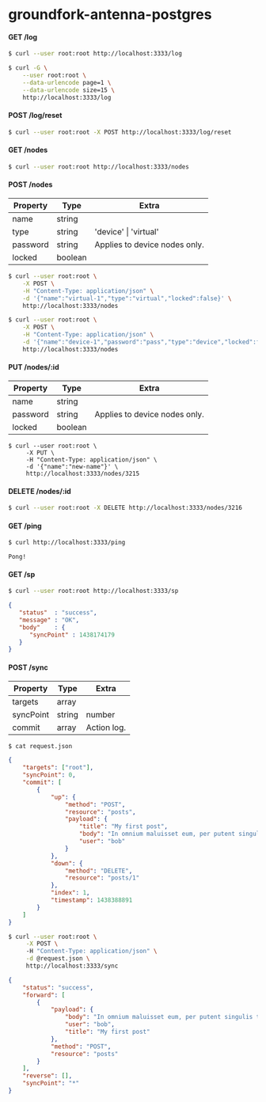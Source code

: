 # groundfork-antenna-postgres

#### GET /log

```bash
$ curl --user root:root http://localhost:3333/log 
```

```bash
$ curl -G \
    --user root:root \
    --data-urlencode page=1 \
    --data-urlencode size=15 \
    http://localhost:3333/log
```

#### POST /log/reset

```bash
$ curl --user root:root -X POST http://localhost:3333/log/reset  
```

#### GET /nodes

```bash
$ curl --user root:root http://localhost:3333/nodes
```

#### POST /nodes

| Property      | Type          | Extra                      |   
| ------------- |---------------|----------------------------| 
| name          | string        |                            |
| type          | string        | 'device' &#124; 'virtual'  |
| password      | string        | Applies to device nodes only. |
| locked        | boolean       |                            |

```bash
$ curl --user root:root \
    -X POST \
    -H "Content-Type: application/json" \
    -d '{"name":"virtual-1","type":"virtual","locked":false}' \
    http://localhost:3333/nodes  
```

```bash
$ curl --user root:root \
    -X POST \
    -H "Content-Type: application/json" \
    -d '{"name":"device-1","password":"pass","type":"device","locked":false}' \
    http://localhost:3333/nodes 
```

#### PUT /nodes/:id

| Property      | Type          | Extra                      |   
| ------------- |---------------|----------------------------| 
| name          | string        |                            |
| password      | string        | Applies to device nodes only. |
| locked        | boolean       |                            |

```
$ curl --user root:root \ 
     -X PUT \
     -H "Content-Type: application/json" \
     -d '{"name":"new-name"}' \
     http://localhost:3333/nodes/3215
```

#### DELETE /nodes/:id

```bash
$ curl --user root:root -X DELETE http://localhost:3333/nodes/3216
```

#### GET /ping

```bash
$ curl http://localhost:3333/ping
```

```
Pong!
```

#### GET /sp

```bash
$ curl --user root:root http://localhost:3333/sp 
```

```json
{
   "status"  : "success",
   "message" : "OK",
   "body"    : {
      "syncPoint" : 1438174179
   }
}
```

#### POST /sync

| Property      | Type          | Extra                      |   
| ------------- |---------------|----------------------------| 
| targets       | array         |                            |
| syncPoint     | string | number | A timestamp, or '*'.     |
| commit        | array         | Action log.                |

```bash 
$ cat request.json
```

```json
{
    "targets": ["root"],
    "syncPoint": 0,
    "commit": [ 
        { 
            "up": { 
                "method": "POST", 
                "resource": "posts", 
                "payload": {
                    "title": "My first post",
                    "body": "In omnium maluisset eum, per putent singulis tincidunt id.",
                    "user": "bob"
                }
            }, 
            "down": { 
                "method": "DELETE", 
                "resource": "posts/1" 
            },                   
            "index": 1,                                                         
            "timestamp": 1438388891 
        } 
    ] 
}
```

```bash
$ curl --user root:root \
     -X POST \ 
     -H "Content-Type: application/json" \
     -d @request.json \
     http://localhost:3333/sync 
```

```json
{
    "status": "success",
    "forward": [
        {
            "payload": {
                "body": "In omnium maluisset eum, per putent singulis tincidunt id.",
                "user": "bob",
                "title": "My first post"
            },
            "method": "POST",
            "resource": "posts"
        }
    ],
    "reverse": [],
    "syncPoint": "*"
}
```
